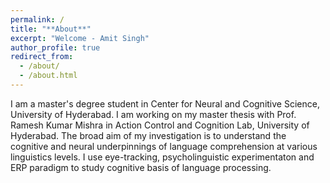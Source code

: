 ```yaml
---
permalink: /
title: "**About**"
excerpt: "Welcome - Amit Singh"
author_profile: true
redirect_from: 
  - /about/
  - /about.html
---
```

I am a master's degree student in Center for Neural and Cognitive Science, University of Hyderabad. I am working on my master thesis with Prof. Ramesh Kumar Mishra in Action Control and Cognition Lab, University of Hyderabad. The broad aim of my investigation is to understand the cognitive and neural underpinnings of language comprehension at various linguistics levels. I use eye-tracking, psycholinguistic experimentaton and ERP paradigm to study cognitive basis of language processing. 



